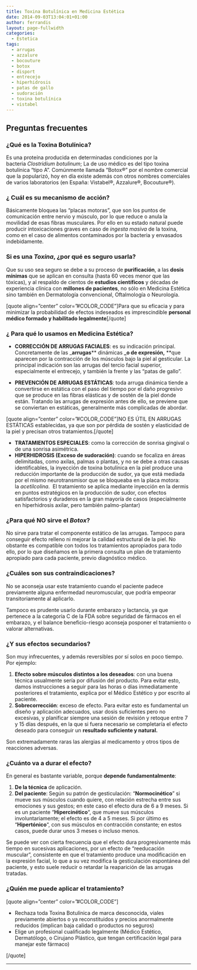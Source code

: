 ```yaml
---
title: Toxina Botulínica en Medicina Estética
date: 2014-09-03T13:04:01+01:00
author: ferrandis
layout: page-fullwidth   
categories:
  - Estetica
tags:
  - arrugas
  - azzalure
  - bocouture
  - botox
  - disport
  - entrecejo
  - hiperhidrosis
  - patas de gallo
  - sudoración
  - toxina botulínica
  - vistabel
---
```

## Preguntas frecuentes

### ¿Qué es la Toxina Botulínica?

Es una proteína producida en determinadas condiciones por la bacteria _Clostridium botulinum_; La de uso médico es del tipo toxina botulínica &#8220;tipo A&#8221;. Comúnmente llamada &#8220;Botox®&#8221; por el nombre comercial que la popularizó, hoy en día existe además con otros nombres comerciales de varios laboratorios (en España: Vistabel®, Azzalure®, Bocouture®).

### ¿ Cuál es su mecanismo de acción?

Básicamente bloquea las &#8220;placas motoras&#8221;, que son los puntos de comunicación entre nervio y músculo, por lo que reduce o anula la movilidad de esas fibras musculares. Por ello en su estado natural puede producir intoxicaciones graves en caso de _ingesta masiva_ de la toxina, como en el caso de alimentos contaminados por la bacteria y envasados indebidamente.

### Si es una _Toxina_, ¿por qué es seguro usarla?

Que su uso sea seguro se debe a su proceso de **purificación**, a las **dosis mínimas** que se aplican en consulta (hasta 60 veces menor que las tóxicas), y al respaldo de cientos de **estudios científicos** y décadas de experiencia clínica con **millones de pacientes**, no sólo en Medicina Estética sino también en Dermatología convencional, Oftalmología o Neurología.

[quote align=&#8221;center&#8221; color=&#8221;#COLOR_CODE&#8221;]Para que su eficacia y para minimizar la probabilidad de efectos indeseados es imprescindible **personal médico formado y habilitado legalmente**[/quote]

### ¿ Para qué lo usamos en Medicina Estética?

- **CORRECCIÓN DE ARRUGAS FACIALES**: es su indicación principal. Concretamente de las _**arrugas**** dinámicas **_o de expresión,** **que aparecen por la contracción de los músculos bajo la piel al gesticular. La principal indicación son las arrugas del tercio facial superior, especialmente el entrecejo, y también la frente y las &#8220;patas de gallo&#8221;.

- **PREVENCIÓN DE ARRUGAS ESTÁTICAS**: toda arruga dinámica tiende a convertirse en estática con el paso del tiempo por el daño progresivo que se produce en las fibras elásticas y de sostén de la piel donde están. Tratando las arrugas de expresión antes de ello, se previene que se conviertan en estáticas, generalmente más complicadas de abordar.

[quote align=&#8221;center&#8221; color=&#8221;#COLOR_CODE&#8221;]NO ES ÚTIL EN ARRUGAS ESTÁTICAS establecidas, ya que son por pérdida de sostén y elasticidad de la piel y precisan otros tratamientos.[/quote]

- **TRATAMIENTOS ESPECIALES**: como la corrección de sonrisa gingival o de una sonrisa asimétrica.
- **HIPERHIDROSIS (Exceso de sudoración)**: cuando se focaliza en áreas delimitadas, como axilas, palmas o plantas, y no se debe a otras causas identificables, la inyección de toxina botulínica en la piel produce una reducción importante de la producción de sudor, ya que está mediada por el mismo neurotransmisor que se bloqueaba en la placa motora: la _acetilcolina_.  El tratamiento se aplica mediante inyección en la dermis en puntos estratégicos en la producción de sudor, con efectos satisfactorios y duraderos en la gran mayoría de casos (especialmente en hiperhidrosis axilar, pero también palmo-plantar)

### ¿Para qué NO sirve el _Botox_?

No sirve para tratar el componente estático de las arrugas. Tampoco para conseguir efecto relleno ni mejorar la calidad estructural de la piel. No obstante es compatible con todos los tratamientos apropiados para todo ello, por lo que diseñamos en la primera consulta un plan de tratamiento apropiado para cada paciente, previo diagnóstico médico.

### ¿Cuáles son sus contraindicaciones?

No se aconseja usar este tratamiento cuando el paciente padece previamente alguna enfermedad neuromuscular, que podría empeorar transitoriamente al aplicarlo.

Tampoco es prudente usarlo durante embarazo y lactancia, ya que pertenece a la categoría C de la FDA sobre seguridad de fármacos en el embarazo, y el balance beneficio-riesgo aconseja posponer el tratamiento o valorar alternativas.

### ¿Y sus efectos secundarios?

Son muy infrecuentes, y además reversibles por sí solos en poco tiempo. Por ejemplo:

  1. **Efecto sobre músculos distintos a los deseados**: con una buena técnica usualmente sería por difusión del producto. Para evitar esto, damos instrucciones a seguir para las horas o días inmediatamente posteriores el tratamiento, explica por el Médico Estético y por escrito al paciente.
  2. **Sobrecorrección**: exceso de efecto. Para evitar esto es fundamental un diseño y aplicación adecuados, usar dosis suficientes pero no excesivas, y planificar siempre una sesión de revisión y retoque entre 7 y 15 días después, en la que si fuera necesario se completaría el efecto deseado para conseguir un **resultado suficiente y natural.**

Son extremadamente raras las alergias al medicamento y otros tipos de reacciones adversas.

### ¿Cuánto va a durar el efecto?

En general es bastante variable, porque **depende fundamentalmente**:

  1. **De la técnica** de aplicación.
  2. **Del paciente**: Según su patrón de gesticulación: &#8220;**Normocinético**&#8221; si mueve sus músculos cuando quiere, con relación estrecha entre sus emociones y sus gestos; en este caso el efecto dura de 6 a 9 meses. Si es un paciente &#8220;**Hipercinético**&#8220;, que mueve sus músculos involuntariamente; el efecto es de 4 a 5 meses. Si por último es &#8220;**Hipertónico**&#8220;, con sus músculos en contracción constante; en estos casos, puede durar unos 3 meses o incluso menos.

Se puede ver con cierta frecuencia que el efecto dura progresivamente más tiempo en sucesivas aplicaciones, por un efecto de &#8220;reeducación muscular&#8221;, consistente en que el tratamiento produce una modificación en la expresión facial, lo que a su vez modifica la gesticulación espontánea del paciente, y esto suele reducir o retardar la reaparición de las arrugas tratadas.

### ¿Quién me puede aplicar el tratamiento?

[quote align=&#8221;center&#8221; color=&#8221;#COLOR_CODE&#8221;]

  * Rechaza toda Toxina Botulínica de marca desconocida, viales previamente abiertos o ya reconstituidos y precios anormalmente reducidos (implican baja calidad o productos no seguros)
  * Elige un profesional cualificado legalmente (Médico Estético, Dermatólogo, o Cirujano Plástico, que tengan certificación legal para manejar este fármaco)

[/quote]

* * *

&nbsp;